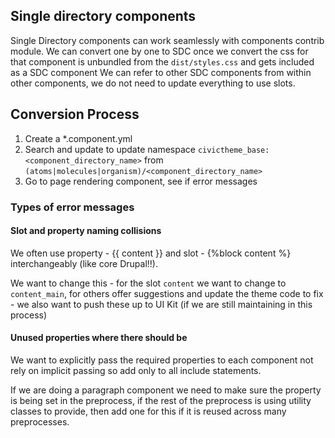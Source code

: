 ## Single directory components

Single Directory components can work seamlessly with components contrib module.
We can convert one by one to SDC once we convert the css for that component is unbundled from the `dist/styles.css` and
gets included as a SDC component
We can refer to other SDC components from within other components, we do not need to update everything to use slots.


## Conversion Process

1. Create a *.component.yml
2. Search and update to update namespace `civictheme_base:<component_directory_name>` from `(atoms|molecules|organism)/<component_directory_name>`
3. Go to page rendering component, see if error messages

### Types of error messages

#### Slot and property naming collisions

We often use property - {{ content }} and slot - {%block content %} interchangeably (like core Drupal!!).

We want to change this - for the slot `content` we want to change to `content_main`, for others offer suggestions
and update the theme code to fix - we also want to push these up to UI Kit (if we are still maintaining in this process)

#### Unused properties where there should be

We want to explicitly pass the required properties to each component not rely on implicit passing so add only to all
include statements.

If we are doing a paragraph component we need to make sure the property is being set in the preprocess, if the rest of
the preprocess is using utility classes to provide, then add one for this if it is reused across many preprocesses.

